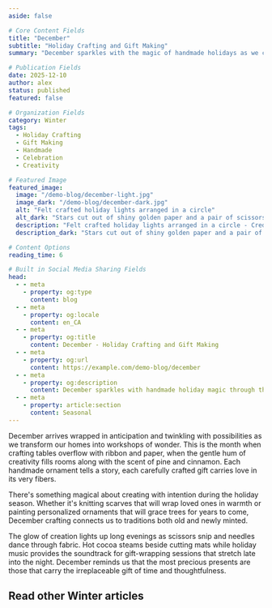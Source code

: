 ```yaml
---
aside: false

# Core Content Fields
title: "December"
subtitle: "Holiday Crafting and Gift Making"
summary: "December sparkles with the magic of handmade holidays as we create thoughtful gifts and festive decorations. Discover the joy of crafting with intention and filling your home with the warm glow of handmade celebration."

# Publication Fields
date: 2025-12-10
author: alex
status: published
featured: false

# Organization Fields
category: Winter
tags:
  - Holiday Crafting
  - Gift Making
  - Handmade
  - Celebration
  - Creativity

# Featured Image
featured_image:
  image: "/demo-blog/december-light.jpg"
  image_dark: "/demo-blog/december-dark.jpg"
  alt: "Felt crafted holiday lights arranged in a circle"
  alt_dark: "Stars cut out of shiny golden paper and a pair of scissors"
  description: "Felt crafted holiday lights arranged in a circle - Credits to Mel Poole on Unsplash"
  description_dark: "Stars cut out of shiny golden paper and a pair of scissors - Credits to Julia Taubitz on Unsplash"

# Content Options
reading_time: 6

# Built in Social Media Sharing Fields
head:
  - - meta
    - property: og:type
      content: blog
  - - meta
    - property: og:locale
      content: en_CA
  - - meta
    - property: og:title
      content: December - Holiday Crafting and Gift Making
  - - meta
    - property: og:url
      content: https://example.com/demo-blog/december
  - - meta
    - property: og:description
      content: December sparkles with handmade holiday magic through thoughtful crafting and gift making.
  - - meta
    - property: article:section
      content: Seasonal
---
```


<VpvArticleHeader 
    returnLink="/blog-demo"
    returnText="Back to Seasonal Blog"
/>

December arrives wrapped in anticipation and twinkling with possibilities as we transform our homes into workshops of wonder. This is the month when crafting tables overflow with ribbon and paper, when the gentle hum of creativity fills rooms along with the scent of pine and cinnamon. Each handmade ornament tells a story, each carefully crafted gift carries love in its very fibers.

There's something magical about creating with intention during the holiday season. Whether it's knitting scarves that will wrap loved ones in warmth or painting personalized ornaments that will grace trees for years to come, December crafting connects us to traditions both old and newly minted.

The glow of creation lights up long evenings as scissors snip and needles dance through fabric. Hot cocoa steams beside cutting mats while holiday music provides the soundtrack for gift-wrapping sessions that stretch late into the night. December reminds us that the most precious presents are those that carry the irreplaceable gift of time and thoughtfulness.

## Read other Winter articles

<VpvArticleList
    format="vertical"
    sortOrder="ascending"
    filterCategories="Winter"
    maxCards="2"
    :excludeURLs="[
        '/demo-blog/december'
    ]"
    articlesDataKey="demoBlogData"
  />